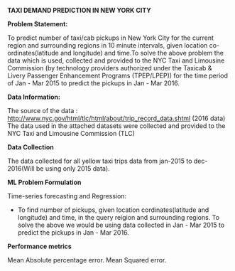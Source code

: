 **TAXI DEMAND PREDICTION IN NEW YORK CITY**

**Problem Statement:**

To predict number of taxi/cab pickups in New York City for the current region and surrounding regions 
in 10 minute intervals, given location co-ordinates(latitude and longitude) and time.To solve the above problem the data which
is used, collected and provided to the NYC Taxi and Limousine Commission (by technology providers authorized under the Taxicab & 
Livery Passenger Enhancement Programs (TPEP/LPEP)) for the time period of Jan - Mar 2015 to predict the pickups in Jan - Mar 2016.

**Data Information:**

The source of the data
 : http://www.nyc.gov/html/tlc/html/about/trip_record_data.shtml (2016 data) The data used in the attached datasets were collected and provided to the NYC Taxi and Limousine Commission (TLC)

**Data Collection**

The data collected for all yellow taxi trips data from jan-2015 to dec-2016(Will be using only 2015 data).

**ML Problem Formulation**

Time-series forecasting and Regression:
- To find number of pickups, given location cordinates(latitude and longitude) and time, in the query reigion and surrounding regions.
To solve the above we would be using data collected in Jan - Mar 2015 to predict the pickups in Jan - Mar 2016.

**Performance metrics**

Mean Absolute percentage error.
Mean Squared error.
